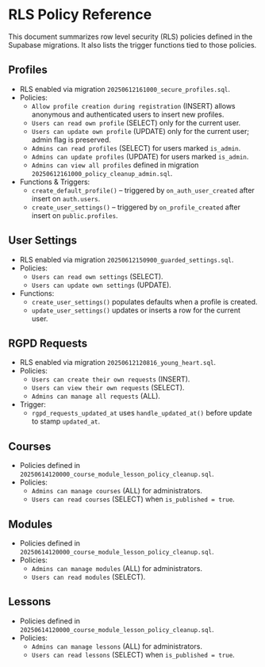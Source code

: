 # RLS Policy Reference

This document summarizes row level security (RLS) policies defined in the Supabase migrations. It also lists the trigger functions tied to those policies.

## Profiles
- RLS enabled via migration `20250612161000_secure_profiles.sql`.
- Policies:
  - `Allow profile creation during registration` (INSERT) allows anonymous and authenticated users to insert new profiles.
  - `Users can read own profile` (SELECT) only for the current user.
  - `Users can update own profile` (UPDATE) only for the current user; admin flag is preserved.
  - `Admins can read profiles` (SELECT) for users marked `is_admin`.
  - `Admins can update profiles` (UPDATE) for users marked `is_admin`.
  - `Admins can view all profiles` defined in migration `20250612161000_policy_cleanup_admin.sql`.
- Functions & Triggers:
  - `create_default_profile()` – triggered by `on_auth_user_created` after insert on `auth.users`.
  - `create_user_settings()` – triggered by `on_profile_created` after insert on `public.profiles`.

## User Settings
- RLS enabled via migration `20250612150900_guarded_settings.sql`.
- Policies:
  - `Users can read own settings` (SELECT).
  - `Users can update own settings` (UPDATE).
- Functions:
  - `create_user_settings()` populates defaults when a profile is created.
  - `update_user_settings()` updates or inserts a row for the current user.

## RGPD Requests
- RLS enabled via migration `20250612120816_young_heart.sql`.
- Policies:
  - `Users can create their own requests` (INSERT).
  - `Users can view their own requests` (SELECT).
  - `Admins can manage all requests` (ALL).
- Trigger:
  - `rgpd_requests_updated_at` uses `handle_updated_at()` before update to stamp `updated_at`.

## Courses
- Policies defined in `20250614120000_course_module_lesson_policy_cleanup.sql`.
- Policies:
  - `Admins can manage courses` (ALL) for administrators.
  - `Users can read courses` (SELECT) when `is_published = true`.

## Modules
- Policies defined in `20250614120000_course_module_lesson_policy_cleanup.sql`.
- Policies:
  - `Admins can manage modules` (ALL) for administrators.
  - `Users can read modules` (SELECT).

## Lessons
- Policies defined in `20250614120000_course_module_lesson_policy_cleanup.sql`.
- Policies:
  - `Admins can manage lessons` (ALL) for administrators.
  - `Users can read lessons` (SELECT) when `is_published = true`.

